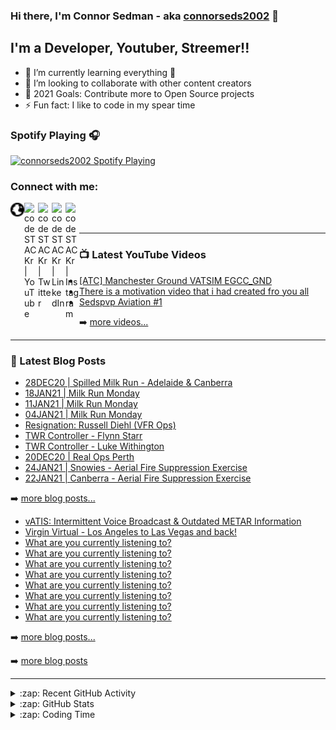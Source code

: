 ### Hi there, I'm Connor Sedman - aka [connorseds2002][website] 👋

## I'm a Developer, Youtuber, Streemer!!

- 🌱 I’m currently learning everything 🤣
- 👯 I’m looking to collaborate with other content creators
- 🥅 2021 Goals: Contribute more to Open Source projects
- ⚡ Fun fact: I like to code in my spear time

### Spotify Playing 🎧

[<img src="https://novatorem.connorseds2002.vercel.app/api/spotify" alt="connorseds2002 Spotify Playing" width="350" />](https://open.spotify.com/user/connor-808)

### Connect with me:

[<img align="left" alt="codeSTACKr.com" width="22px" src="https://raw.githubusercontent.com/iconic/open-iconic/master/svg/globe.svg" />][website]
[<img align="left" alt="codeSTACKr | YouTube" width="22px" src="https://cdn.jsdelivr.net/npm/simple-icons@v3/icons/youtube.svg" />][youtube]
[<img align="left" alt="codeSTACKr | Twitter" width="22px" src="https://cdn.jsdelivr.net/npm/simple-icons@v3/icons/twitter.svg" />][twitter]
[<img align="left" alt="codeSTACKr | LinkedIn" width="22px" src="https://cdn.jsdelivr.net/npm/simple-icons@v3/icons/linkedin.svg" />][linkedin]
[<img align="left" alt="codeSTACKr | Instagram" width="22px" src="https://cdn.jsdelivr.net/npm/simple-icons@v3/icons/instagram.svg" />][instagram]

<br />
<br />

---

### 📺 Latest YouTube Videos

<!-- YOUTUBE:START -->
- [[ATC] Manchester Ground VATSIM EGCC_GND](https://www.youtube.com/watch?v=2gOB_NWOp2o)
- [There is a motivation video that i had created fro you all](https://www.youtube.com/watch?v=cKzpUc_jYaw)
- [Sedspvp Aviation #1](https://www.youtube.com/watch?v=6Z4TeOA4d0A)
<!-- YOUTUBE:END -->

➡️ [more videos...](https://youtube.com/channel/UC6fFV-8lCLLoKYCUAstFbQQ)

---

### 📕 Latest Blog Posts

<!-- BLOG-POST-LIST:START -->
- [28DEC20 | Spilled Milk Run - Adelaide & Canberra](https://forums.vatpac.org/calendar/event/1584-28dec20-spilled-milk-run-adelaide-canberra/?do=findComment&comment=215&tab=comments)
- [18JAN21 | Milk Run Monday](https://forums.vatpac.org/calendar/event/1589-18jan21-milk-run-monday/)
- [11JAN21 | Milk Run Monday](https://forums.vatpac.org/calendar/event/1588-11jan21-milk-run-monday/)
- [04JAN21 | Milk Run Monday](https://forums.vatpac.org/calendar/event/1587-04jan21-milk-run-monday/)
- [Resignation: Russell Diehl (VFR Ops)](https://forums.vatpac.org/topic/18511-resignation-russell-diehl-vfr-ops/?do=findComment&comment=130508)
- [TWR Controller - Flynn Starr](https://forums.vatpac.org/topic/18508-twr-controller-flynn-starr/?do=findComment&comment=130495)
- [TWR Controller - Luke Withington](https://forums.vatpac.org/topic/18507-twr-controller-luke-withington/?do=findComment&comment=130494)
- [20DEC20 | Real Ops Perth](https://forums.vatpac.org/calendar/event/1524-20dec20-real-ops-perth/?do=findComment&comment=214&tab=comments)
- [24JAN21 | Snowies - Aerial Fire Suppression Exercise](https://forums.vatpac.org/calendar/event/1586-24jan21-snowies-aerial-fire-suppression-exercise/)
- [22JAN21 | Canberra - Aerial Fire Suppression Exercise](https://forums.vatpac.org/calendar/event/1585-22jan21-canberra-aerial-fire-suppression-exercise/)
<!-- BLOG-POST-LIST:END -->

➡️ [more blog posts...](https://Forums.vatpac.org)
<!-- VATSIM.NET:START -->
- [vATIS: Intermittent Voice Broadcast & Outdated METAR Information](https://forums.vatsim.net/topic/29517-vatis-intermittent-voice-broadcast-outdated-metar-information/?do=findComment&comment=173019)
- [Virgin Virtual - Los Angeles to Las Vegas and back!](https://forums.vatsim.net/topic/30226-virgin-virtual-los-angeles-to-las-vegas-and-back/?do=findComment&comment=173018)
- [What are you currently listening to?](https://forums.vatsim.net/topic/30225-what-are-you-currently-listening-to/?do=findComment&comment=173017)
- [What are you currently listening to?](https://forums.vatsim.net/topic/30224-what-are-you-currently-listening-to/?do=findComment&comment=173016)
- [What are you currently listening to?](https://forums.vatsim.net/topic/30223-what-are-you-currently-listening-to/?do=findComment&comment=173015)
- [What are you currently listening to?](https://forums.vatsim.net/topic/30222-what-are-you-currently-listening-to/?do=findComment&comment=173014)
- [What are you currently listening to?](https://forums.vatsim.net/topic/30221-what-are-you-currently-listening-to/?do=findComment&comment=173013)
- [What are you currently listening to?](https://forums.vatsim.net/topic/30220-what-are-you-currently-listening-to/?do=findComment&comment=173012)
- [What are you currently listening to?](https://forums.vatsim.net/topic/30219-what-are-you-currently-listening-to/?do=findComment&comment=173011)
- [What are you currently listening to?](https://forums.vatsim.net/topic/30218-what-are-you-currently-listening-to/?do=findComment&comment=173010)
<!-- VATSIM.NET:END -->
➡️ [more blog posts...](https://forums.vatsim.net/)

<!-- IVAO.AERO:START -->
<!-- IVAO.AERO:END -->
➡️ [more blog posts](https://forum.ivao.areo/)

---

<details>
  <summary>:zap: Recent GitHub Activity</summary>
  
<!--START_SECTION:activity-->
1. ❗️ Closed issue [#42](https://github.com/jamesgeorge007/github-activity-readme/issues/42) in [jamesgeorge007/github-activity-readme](https://github.com/jamesgeorge007/github-activity-readme)
2. 🗣 Commented on [#12](https://github.com/Connorseds2002/VATUK-vatsys-dataset/issues/12) in [Connorseds2002/VATUK-vatsys-dataset](https://github.com/Connorseds2002/VATUK-vatsys-dataset)
3. 🎉 Merged PR [#1](https://github.com/Connorseds2002/UK-Sector-File/pull/1) in [Connorseds2002/UK-Sector-File](https://github.com/Connorseds2002/UK-Sector-File)
4. 💪 Opened PR [#1](https://github.com/Connorseds2002/UK-Sector-File/pull/1) in [Connorseds2002/UK-Sector-File](https://github.com/Connorseds2002/UK-Sector-File)
5. 💪 Opened PR [#12](https://github.com/Connorseds2002/VATUK-vatsys-dataset/pull/12) in [Connorseds2002/VATUK-vatsys-dataset](https://github.com/Connorseds2002/VATUK-vatsys-dataset)
6. 💪 Opened PR [#11](https://github.com/Connorseds2002/VATUK-vatsys-dataset/pull/11) in [Connorseds2002/VATUK-vatsys-dataset](https://github.com/Connorseds2002/VATUK-vatsys-dataset)
7. 🗣 Commented on [#9](https://github.com/Connorseds2002/VATUK-vatsys-dataset/issues/9) in [Connorseds2002/VATUK-vatsys-dataset](https://github.com/Connorseds2002/VATUK-vatsys-dataset)
8. ❗️ Opened issue [#10](https://github.com/Connorseds2002/VATUK-vatsys-dataset/issues/10) in [Connorseds2002/VATUK-vatsys-dataset](https://github.com/Connorseds2002/VATUK-vatsys-dataset)
9. 💪 Opened PR [#8](https://github.com/Connorseds2002/VATUK-vatsys-dataset/pull/8) in [Connorseds2002/VATUK-vatsys-dataset](https://github.com/Connorseds2002/VATUK-vatsys-dataset)
10. 🎉 Merged PR [#6](https://github.com/Connorseds2002/VATUK-vatsys-dataset/pull/6) in [Connorseds2002/VATUK-vatsys-dataset](https://github.com/Connorseds2002/VATUK-vatsys-dataset)
<!--END_SECTION:activity-->

</details>

<details>
  <summary>:zap: GitHub Stats</summary>

  <img align="left" alt="connorseds2002's GitHub Stats" src="http://github-readme-stats.connorseds2002.vercel.app/api?username=connorseds2002&show_icons=true&hide_border=true" />
<img align="left" alt="connorseds2002's GitHub Top Langs" src="http://github-readme-stats.connorseds2002.vercel.app/api/top-langs/?username=connorseds2002&layout=compact2&show_icons=true&hide_border=true" />

</details>

<details>
  <summary>:zap: Coding Time</summary>
  <a href="https://wakatime.com"><img src="https://wakatime.com/share/@connorseds2002/fbe24d6b-ddb8-468c-bf02-701ed789a553.png" /></a>

</details>

[website]: https://vatpac.org
[twitter]: https://twitter.com/connorsedman11
[youtube]: https://youtube.com/channel/UC6fFV-8lCLLoKYCUAstFbQQ
[instagram]: https://instagram.com/
[linkedin]: https://linkedin.com/in/
